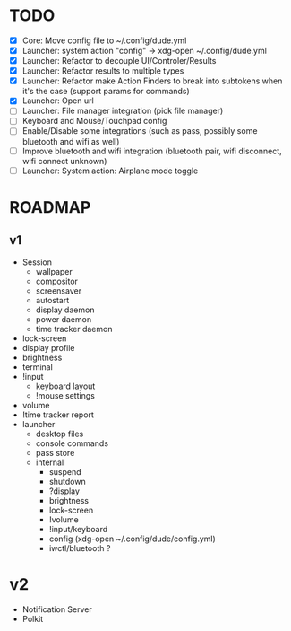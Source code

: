 # TODO

- [x] Core: Move config file to ~/.config/dude.yml
- [x] Launcher: system action "config" -> xdg-open ~/.config/dude.yml
- [x] Launcher: Refactor to decouple UI/Controler/Results
- [x] Launcher: Refactor results to multiple types
- [x] Launcher: Refactor make Action Finders to break into subtokens when it's the case (support params for commands) 
- [x] Launcher: Open url
- [ ] Launcher: File manager integration (pick file manager)
- [ ] Keyboard and Mouse/Touchpad config
- [ ] Enable/Disable some integrations (such as pass, possibly some bluetooth and wifi as well)
- [ ] Improve bluetooth and wifi integration (bluetooth pair, wifi disconnect, wifi connect unknown)
- [ ] Launcher: System action: Airplane mode toggle

# ROADMAP
## v1 
  * Session
      * wallpaper
      * compositor
      * screensaver
      * autostart
      * display daemon
      * power daemon
      * time tracker daemon
  * lock-screen
  * display profile 
  * brightness
  * terminal
  * !input
    * keyboard layout
    * !mouse settings
  * volume
  * !time tracker report
  * launcher
    * desktop files
    * console commands
    * pass store
    * internal
      * suspend
      * shutdown
      * ?display
      * brightness
      * lock-screen
      * !volume
      * !input/keyboard
      * config (xdg-open ~/.config/dude/config.yml)
      * iwctl/bluetooth ?
# v2
  * Notification Server
  * Polkit
